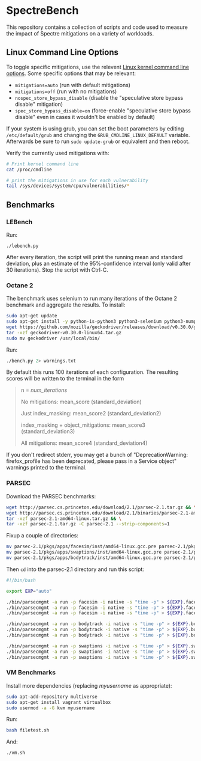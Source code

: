 # SpectreBench

This repository contains a collection of scripts and code used to measure the impact of Spectre mitigations on a variety of workloads.

## Linux Command Line Options

To toggle specific mitigations, use the relevent [Linux kernel command line options](https://www.kernel.org/doc/html/v5.15/admin-guide/kernel-parameters.html). Some specific options that may be relevant:

 * `mitigations=auto` (run with default mitigations)
 * `mitigations=off` (run with no mitigations)
 * `nospec_store_bypass_disable` (disable the "speculative store bypass disable" mitigation)
 * `spec_store_bypass_disable=on` (force-enable "speculative store bypass disable" even in cases it wouldn't be enabled by default)

If your system is using grub, you can set the boot parameters by editing `/etc/default/grub` and changing the `GRUB_CMDLINE_LINUX_DEFAULT` variable. Afterwards be sure to run `sudo update-grub` or equivalent and then reboot.

Verify the currently used mitigations with:

```bash
# Print kernel command line
cat /proc/cmdline

# print the mitigations in use for each vulnerability
tail /sys/devices/system/cpu/vulnerabilities/*
```

## Benchmarks

### LEBench

Run:
```
./lebench.py
```

After every iteration, the script will print the running mean and standard deviation, plus an estimate of the 95%-confidence interval (only valid after 30 iterations). Stop the script with Ctrl-C.

### Octane 2

The benchmark uses selenium to run many iterations of the Octane 2 benchmark and aggregate the results. To install:

```bash
sudo apt-get update
sudo apt-get install -y python-is-python3 python3-selenium python3-numpy firefox git
wget https://github.com/mozilla/geckodriver/releases/download/v0.30.0/geckodriver-v0.30.0-linux64.tar.gz
tar -xzf geckodriver-v0.30.0-linux64.tar.gz
sudo mv geckodriver /usr/local/bin/
```

Run:

```bash
./bench.py 2> warnings.txt
```

By default this runs 100 iterations of each configuration. The resulting scores will be written to the terminal in the form 

> n = _num_iterations_
>
> No mitigations: mean_score (standard_deviation)
>
> Just index_masking: mean_score2 (standard_deviation2)
>
> index_masking + object_mitigations: mean_score3 (standard_deviation3)
>
> All mitigations: mean_score4 (standard_deviation4)


If you don't redirect stderr, you may get a bunch of "DeprecationWarning: firefox_profile has been deprecated, please pass in a Service object" warnings printed to the terminal.

### PARSEC
Download the PARSEC benchmarks:
```bash
wget http://parsec.cs.princeton.edu/download/2.1/parsec-2.1.tar.gz && \
wget http://parsec.cs.princeton.edu/download/2.1/binaries/parsec-2.1-amd64-linux.tar.gz && \
tar -xzf parsec-2.1-amd64-linux.tar.gz && \
tar -xzf parsec-2.1.tar.gz -C parsec-2.1 --strip-components=1
```

Fixup a couple of directories:
```bash
mv parsec-2.1/pkgs/apps/facesim/inst/amd64-linux.gcc.pre parsec-2.1/pkgs/apps/facesim/inst/amd64-linux.gcc && \
mv parsec-2.1/pkgs/apps/swaptions/inst/amd64-linux.gcc.pre parsec-2.1/pkgs/apps/swaptions/inst/amd64-linux.gcc && \
mv parsec-2.1/pkgs/apps/bodytrack/inst/amd64-linux.gcc.pre parsec-2.1/pkgs/apps/bodytrack/inst/amd64-linux.gcc 
```
Then `cd` into the parsec-2.1 directory and run this script:
```bash
#!/bin/bash

export EXP="auto"

./bin/parsecmgmt -a run -p facesim -i native -s "time -p" > ${EXP}.facesim.0
./bin/parsecmgmt -a run -p facesim -i native -s "time -p" > ${EXP}.facesim.1
./bin/parsecmgmt -a run -p facesim -i native -s "time -p" > ${EXP}.facesim.2

./bin/parsecmgmt -a run -p bodytrack -i native -s "time -p" > ${EXP}.bodytrack.0
./bin/parsecmgmt -a run -p bodytrack -i native -s "time -p" > ${EXP}.bodytrack.1
./bin/parsecmgmt -a run -p bodytrack -i native -s "time -p" > ${EXP}.bodytrack.2

./bin/parsecmgmt -a run -p swaptions -i native -s "time -p" > ${EXP}.swaptions.0
./bin/parsecmgmt -a run -p swaptions -i native -s "time -p" > ${EXP}.swaptions.1
./bin/parsecmgmt -a run -p swaptions -i native -s "time -p" > ${EXP}.swaptions.2
```

### VM Benchmarks
Install more dependencies (replacing _myusername_ as appropriate):
```bash
sudo apt-add-repository multiverse
sudo apt-get install vagrant virtualbox
sudo usermod -a -G kvm myusername    
```

Run:
```bash
bash filetest.sh
```
And:
```bash
./vm.sh 
```
